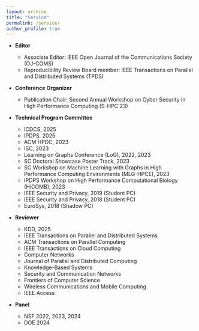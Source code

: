 ```yaml
---
layout: archive
title: "Service"
permalink: /service/
author_profile: true
---
```

* **Editor**
    * Associate Editor: IEEE Open Journal of the Communications Society (OJ-COMS)
    * Reproducibility Review Board member: IEEE Transactions on Parallel and Distributed Systems (TPDS) 

* **Conference Organizer** 
    * Publication Chair: Second Annual Workshop on Cyber Security in High Performance Computing (S-HPC'23)

* **Technical Program Committee**
    * ICDCS, 2025
    * IPDPS, 2025
    * ACM HPDC, 2023
    * ISC, 2023
    * Learning on Graphs Conference (LoG), 2022, 2023
    * SC Doctoral Showcase Poster Track, 2023
    * SC Workshop on Machine Learning with Graphs in High Performance Computing Environments (MLG-HPCE), 2023
    * IPDPS Workshop on High Performance Computational Biology (HiCOMB), 2023
    * IEEE Security and Privacy, 2019 (Student PC)
    * IEEE Security and Privacy, 2018 (Student PC)
    * EuroSys, 2018 (Shadow PC)

* **Reviewer**
    * KDD, 2025
    * IEEE Transactions on Parallel and Distributed Systems
    * ACM Transactions on Parallel Computing
    * IEEE Transactions on Cloud Computing
    * Computer Networks
    * Journal of Parallel and Distributed Computing
    * Knowledge-Based Systems
    * Security and Communication Networks
    * Frontiers of Computer Science
    * Wireless Communications and Mobile Computing
    * IEEE Access

* **Panel**
    * NSF 2022, 2023, 2024
    * DOE 2024

